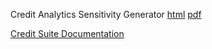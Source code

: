 Credit Analytics Sensitivity Generator [html](http://www.credit-trader.net/SensitivityGenerator.html) [pdf](http://www.credit-trader.net/CreditSuite/docs/SensitivityGenerator_2.1.pdf)

[Credit Suite Documentation](http://www.credit-trader.net/Begin.html)